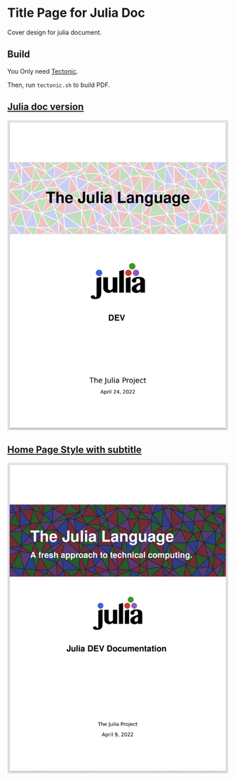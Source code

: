 # Title Page for Julia Doc

Cover design for julia document.

## Build

You Only need [Tectonic](https://tectonic-typesetting.github.io/en-US/).

Then, run `tectonic.sh` to build PDF.

## [Julia doc version](./homepage-patch/)
![Julia doc](img/homepage-patch.png)

## [Home Page Style with subtitle](./homepage%2Bsubtitle/)
![Home Page Style](img/main-page.png)
